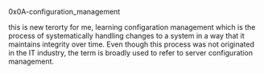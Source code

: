 0x0A-configuration_management

this is new terorty for me, learning configaration management which is the process of systematically handling changes to a system in a way that it maintains integrity over time. Even though this process was not originated in the IT industry, the term is broadly used to refer to server configuration management.

